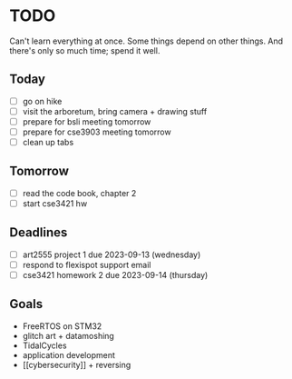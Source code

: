 # TODO

Can't learn everything at once. Some things depend on other things. And there's only so much time; spend it well.

## Today
- [ ] go on hike
- [ ] visit the arboretum, bring camera + drawing stuff
- [ ] prepare for bsli meeting tomorrow
- [ ] prepare for cse3903 meeting tomorrow
- [ ] clean up tabs

## Tomorrow
- [ ] read the code book, chapter 2
- [ ] start cse3421 hw
## Deadlines

- [ ] art2555 project 1 due 2023-09-13 (wednesday)
- [ ] respond to flexispot support email
- [ ] cse3421 homework 2 due 2023-09-14 (thursday)
## Goals
- FreeRTOS on STM32
- glitch art + datamoshing
- TidalCycles
- application development
- [[cybersecurity]] + reversing
